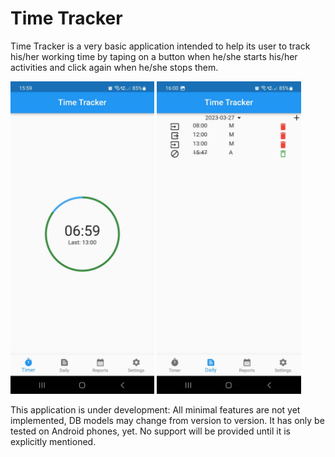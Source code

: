 # Time Tracker

Time Tracker is a very basic application intended to help its user to track his/her working time by taping on a button
when he/she starts his/her activities and click again when he/she stops them.

<a href="docs/img/TimeTracker_Timer.jpg"><img src="docs/img/TimeTracker_Timer.jpg" alt="Time Tracker Timer tab" style="height: 500px;" /></a>
<a href="docs/img/TimeTracker_Daily.jpg"><img src="docs/img/TimeTracker_Daily.jpg" alt="Time Tracker Daily tab" style="height: 500px;" /></a>

This application is under development: All minimal features are not yet implemented, DB models may change from version
to version. It has only be tested on Android phones, yet. No support will be provided until it is explicitly mentioned.

